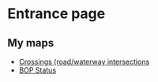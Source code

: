 # Entrance page

## My maps

 - [Crossings (road/waterway intersections](https://rosshug.github.io/ATS/crossings.html)
 - [BOP Status](https://rosshug.github.io/ATS/status.html)

